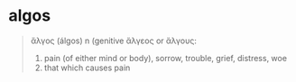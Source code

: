 # algos

> ἄλγος (álgos) n (genitive ἄλγεος or ἄλγους:
> 1. pain (of either mind or body), sorrow, trouble, grief, distress, woe
> 2. that which causes pain
